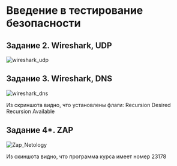 # Введение в тестирование безопасности

## Задание 2. Wireshark, UDP

![wireshark_udp](https://user-images.githubusercontent.com/55884879/202679179-c04ae1cc-c1fc-4650-a3c1-8b6cd71dadc0.png)

## Задание 3. Wireshark, DNS

![wireshark_dns](https://user-images.githubusercontent.com/55884879/202679393-17296ccb-8c39-4a0a-b7b6-ebfab5dba4cb.png)

Из скриншота видно, что установлены флаги:
Recursion Desired
Recursion Available

## Задание 4*. ZAP

![Zap_Netology](https://user-images.githubusercontent.com/55884879/202698827-01145fda-a98f-4f8e-8051-5d2c6e5318be.png)

Из скиншота видно, что программа курса имеет номер 23178
